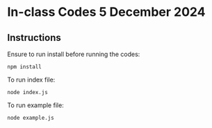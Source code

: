 # In-class Codes 5 December 2024
## Instructions

Ensure to run install before running the codes:
```
npm install
```

To run index file:
```
node index.js
```

To run example file:
```
node example.js
```


